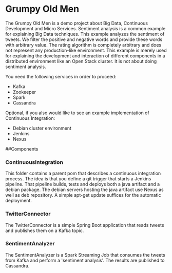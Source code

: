 # Grumpy Old Men

The Grumpy Old Men is a demo project about Big Data, Continuous Development and Micro Services. Sentiment analysis is a common example for explaining Big Data techniques. This example analyzes the sentiment of tweets. We filter the positive and negative words and provide these words with arbitrary value. The rating algorithm is completely arbitrary and does not represent any production-like environment. This example is merely used for explaining the development and interaction of different components in a distributed environment like an Open Stack cluster. It is not about doing sentiment analysis.

You need the following services in order to proceed:

- Kafka
- Zookeeper
- Spark
- Cassandra

Optional, if you also would like to see an example implementation of Continuous Integration:

- Debian cluster environment
- Jenkins
- Nexus

##Components

### ContinuousIntegration

This folder contains a parent pom that describes a continuous integration process. The idea is that you define a git trigger that starts a Jenkins pipeline. That pipeline builds, tests and deploys both a java artifact and a debian package. The debian servers hosting the java artifact use Nexus as well as deb repository. A simple apt-get update suffices for the automatic deployment.

### TwitterConnector

The TwitterConnector is a simple Spring Boot application that reads tweets and publishes them on a Kafka topic.

### SentimentAnalyzer

The SentimentAnalyzer is a Spark Streaming Job that consumes the tweets from Kafka and perform a 'sentiment analysis'. The results are published to Cassandra.
